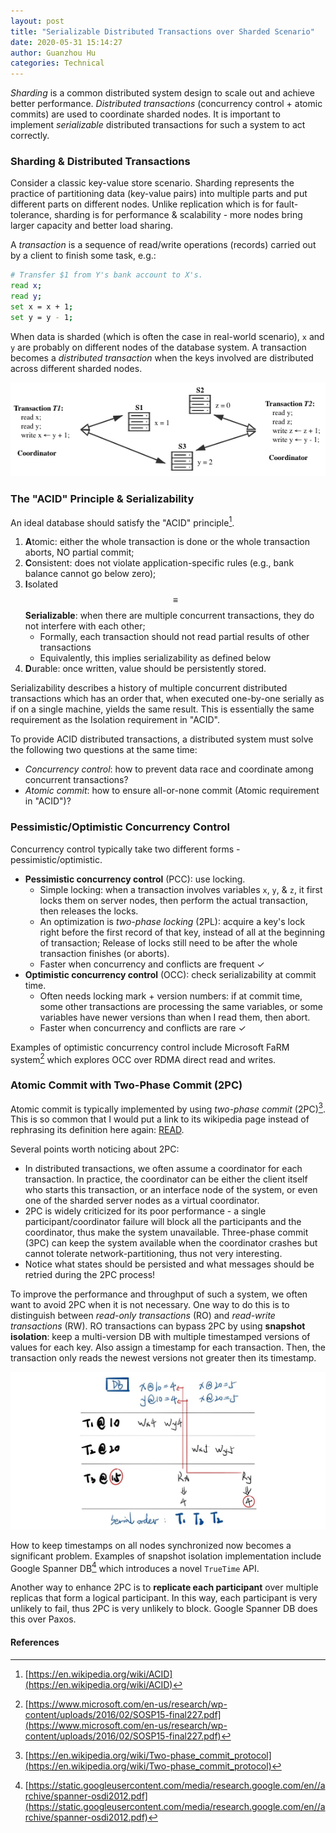 ```yaml
---
layout: post
title: "Serializable Distributed Transactions over Sharded Scenario"
date: 2020-05-31 15:14:27
author: Guanzhou Hu
categories: Technical
---
```


*Sharding* is a common distributed system design to scale out and achieve better performance. *Distributed transactions* (concurrency control + atomic commits) are used to coordinate sharded nodes. It is important to implement *serializable* distributed transactions for such a system to act correctly.

### Sharding & Distributed Transactions

Consider a classic key-value store scenario. Sharding represents the practice of partitioning data (key-value pairs) into multiple parts and put different parts on different nodes. Unlike replication which is for fault-tolerance, sharding is for performance & scalability - more nodes bring larger capacity and better load sharing.

A *transaction* is a sequence of read/write operations (records) carried out by a client to finish some task, e.g.:

```bash
# Transfer $1 from Y's bank account to X's.
read x;
read y;
set x = x + 1;
set y = y - 1;
```

When data is sharded (which is often the case in real-world scenario), `x` and `y` are probably on different nodes of the database system. A transaction becomes a *distributed transaction* when the keys involved are distributed across different sharded nodes.

![DistributedTransactions](/assets/img/distributed-transactions.png)

### The "ACID" Principle & Serializability

An ideal database should satisfy the "ACID" principle[^1].

1. **A**tomic: either the whole transaction is done or the whole transaction aborts, NO partial commit;
2. **C**onsistent: does not violate application-specific rules (e.g., bank balance cannot go below zero);
3. **I**solated $$\equiv$$ **Serializable**: when there are multiple concurrent transactions, they do not interfere with each other;
    - Formally, each transaction should not read partial results of other transactions
    - Equivalently, this implies serializability as defined below
4. **D**urable: once written, value should be persistently stored.

Serializability describes a history of multiple concurrent distributed transactions which has an order that, when executed one-by-one serially as if on a single machine, yields the same result. This is essentially the same requirement as the Isolation requirement in "ACID".

To provide ACID distributed transactions, a distributed system must solve the following two questions at the same time:

- *Concurrency control*: how to prevent data race and coordinate among concurrent transactions?
- *Atomic commit*: how to ensure all-or-none commit (Atomic requirement in "ACID")?

### Pessimistic/Optimistic Concurrency Control

Concurrency control typically take two different forms - pessimistic/optimistic.

- **Pessimistic concurrency control** (PCC): use locking.
    - Simple locking: when a transaction involves variables `x`, `y`, & `z`, it first locks them on server nodes, then perform the actual transaction, then releases the locks.
    - An optimization is *two-phase locking* (2PL): acquire a key's lock right before the first record of that key, instead of all at the beginning of transaction; Release of locks still need to be after the whole transaction finishes (or aborts).
    - Faster when concurrency and conflicts are frequent ✓
- **Optimistic concurrency control** (OCC): check serializability at commit time.
    - Often needs locking mark + version numbers: if at commit time, some other transactions are processing the same variables, or some variables have newer versions than when I read them, then abort.
    - Faster when concurrency and conflicts are rare ✓

Examples of optimistic concurrency control include Microsoft FaRM system[^2] which explores OCC over RDMA direct read and writes.

### Atomic Commit with Two-Phase Commit (2PC)

Atomic commit is typically implemented by using *two-phase commit* (2PC)[^3]. This is so common that I would put a link to its wikipedia page instead of rephrasing its definition here again: [READ](https://en.wikipedia.org/wiki/Two-phase_commit_protocol).

Several points worth noticing about 2PC:

- In distributed transactions, we often assume a coordinator for each transaction. In practice, the coordinator can be either the client itself who starts this transaction, or an interface node of the system, or even one of the sharded server nodes as a virtual coordinator.
- 2PC is widely criticized for its poor performance - a single participant/coordinator failure will block all the participants and the coordinator, thus make the system unavailable. Three-phase commit (3PC) can keep the system available when the coordinator crashes but cannot tolerate network-partitioning, thus not very interesting.
- Notice what states should be persisted and what messages should be retried during the 2PC process!

To improve the performance and throughput of such a system, we often want to avoid 2PC when it is not necessary. One way to do this is to distinguish between *read-only transactions* (RO) and *read-write transactions* (RW). RO transactions can bypass 2PC by using **snapshot isolation**: keep a multi-version DB with multiple timestamped versions of values for each key. Also assign a timestamp for each transaction. Then, the transaction only reads the newest versions not greater then its timestamp.

![SnapshotIsolation](/assets/img/snapshot-isolation.jpg)

How to keep timestamps on all nodes synchronized now becomes a significant problem. Examples of snapshot isolation implementation include Google Spanner DB[^4] which introduces a novel `TrueTime` API.

Another way to enhance 2PC is to **replicate each participant** over multiple replicas that form a logical participant. In this way, each participant is very unlikely to fail, thus 2PC is very unlikely to block. Google Spanner DB does this over Paxos.

#### References

[^1]: [https://en.wikipedia.org/wiki/ACID](https://en.wikipedia.org/wiki/ACID)
[^2]: [https://www.microsoft.com/en-us/research/wp-content/uploads/2016/02/SOSP15-final227.pdf](https://www.microsoft.com/en-us/research/wp-content/uploads/2016/02/SOSP15-final227.pdf)
[^3]: [https://en.wikipedia.org/wiki/Two-phase_commit_protocol](https://en.wikipedia.org/wiki/Two-phase_commit_protocol)
[^4]: [https://static.googleusercontent.com/media/research.google.com/en//archive/spanner-osdi2012.pdf](https://static.googleusercontent.com/media/research.google.com/en//archive/spanner-osdi2012.pdf)
